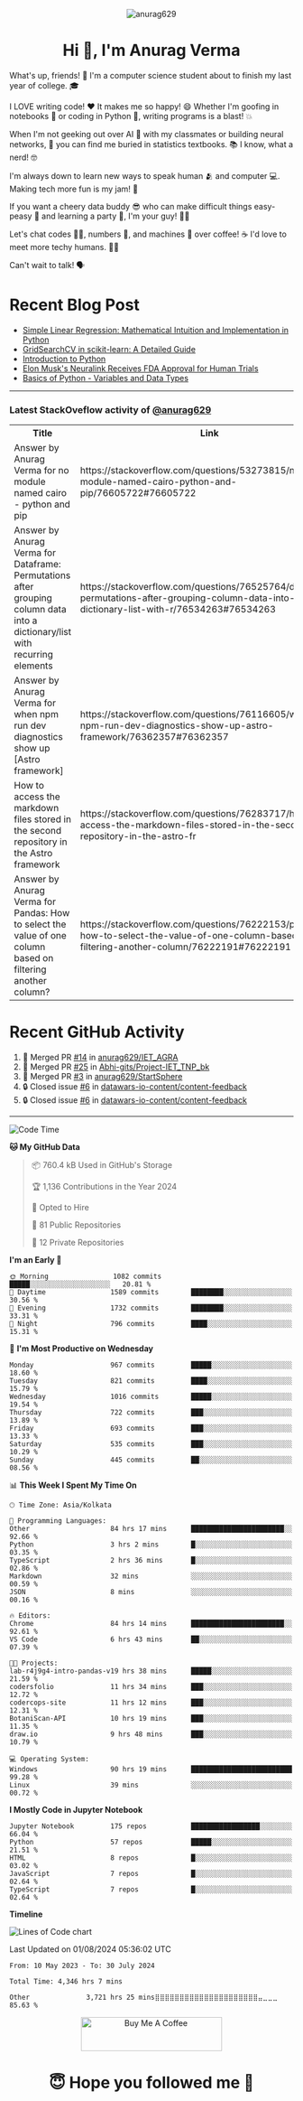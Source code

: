 

<p align="center"> <img src="https://komarev.com/ghpvc/?username=anurag629&label=Profile%20views&color=0e75b6&style=flat" alt="anurag629" /> </p>

<h1 align="center">Hi 👋, I'm Anurag Verma</h1>

What's up, friends! 👋 I'm a computer science student about to finish my last year of college. 🎓

I LOVE writing code! ❤️ It makes me so happy! 😄 Whether I'm goofing in notebooks 📓 or coding in Python 🐍, writing programs is a blast! 💥

When I'm not geeking out over AI 🤖 with my classmates or building neural networks, 🧠 you can find me buried in statistics textbooks. 📚 I know, what a nerd! 🤓

I'm always down to learn new ways to speak human 🫂 and computer 💻. Making tech more fun is my jam! 🍇

If you want a cheery data buddy 😎 who can make difficult things easy-peasy 🥝 and learning a party 🎉, I'm your guy! 🙋‍♂️

Let's chat codes 👨‍💻, numbers 🧮, and machines 🤖 over coffee! ☕ I'd love to meet more techy humans. 💁‍♂️

Can't wait to talk! 🗣️

# Recent Blog Post

<!-- BLOG-POST-LIST:START -->
- [Simple Linear Regression: Mathematical Intuition and Implementation in Python](https://codercops.tech/blog/machine-learning-algorithms/simple-linear-regression-mathematical-intuation)
- [GridSearchCV in scikit-learn: A Detailed Guide](https://codercops.tech/blog/gridsearchcv-in-scikit-learn-a-detailed-guide)
- [Introduction to Python](https://codercops.tech/blog/python-tutorial/introduction-to-python)
- [Elon Musk&#39;s Neuralink Receives FDA Approval for Human Trials](https://codercops.tech/blog/elon-musks-neuralink-receives-fda-approval-for-human-trials)
- [Basics of Python - Variables and Data Types](https://codercops.tech/blog/python-basics-of-python-variables-and-data-types)
<!-- BLOG-POST-LIST:END -->

---

### Latest StackOveflow activity of [@anurag629](https://github.com/anurag629)
<table>
  <tr><th>Title</th><th>Link</th></tr>
  <!-- STACKOVERFLOW:START --><tr><td>Answer by Anurag Verma for no module named cairo - python and pip</td><td>https://stackoverflow.com/questions/53273815/no-module-named-cairo-python-and-pip/76605722#76605722</td></tr><tr><td>Answer by Anurag Verma for Dataframe: Permutations after grouping column data into a dictionary/list with recurring elements</td><td>https://stackoverflow.com/questions/76525764/dataframe-permutations-after-grouping-column-data-into-a-dictionary-list-with-r/76534263#76534263</td></tr><tr><td>Answer by Anurag Verma for when npm run dev diagnostics show up [Astro framework]</td><td>https://stackoverflow.com/questions/76116605/when-npm-run-dev-diagnostics-show-up-astro-framework/76362357#76362357</td></tr><tr><td>How to access the markdown files stored in the second repository in the Astro framework</td><td>https://stackoverflow.com/questions/76283717/how-to-access-the-markdown-files-stored-in-the-second-repository-in-the-astro-fr</td></tr><tr><td>Answer by Anurag Verma for Pandas: How to select the value of one column based on filtering another column?</td><td>https://stackoverflow.com/questions/76222153/pandas-how-to-select-the-value-of-one-column-based-on-filtering-another-column/76222191#76222191</td></tr><!-- STACKOVERFLOW:END -->
</table>

# Recent GitHub Activity
<!--START_SECTION:activity-->
1. 🎉 Merged PR [#14](https://github.com/anurag629/IET_AGRA/pull/14) in [anurag629/IET_AGRA](https://github.com/anurag629/IET_AGRA)
2. 🎉 Merged PR [#25](https://github.com/Abhi-gits/Project-IET_TNP_bk/pull/25) in [Abhi-gits/Project-IET_TNP_bk](https://github.com/Abhi-gits/Project-IET_TNP_bk)
3. 🎉 Merged PR [#3](https://github.com/anurag629/StartSphere/pull/3) in [anurag629/StartSphere](https://github.com/anurag629/StartSphere)
4. 🔒 Closed issue [#6](https://github.com/datawars-io-content/content-feedback/issues/6) in [datawars-io-content/content-feedback](https://github.com/datawars-io-content/content-feedback)
5. 🔒 Closed issue [#6](https://github.com/datawars-io-content/content-feedback/issues/6) in [datawars-io-content/content-feedback](https://github.com/datawars-io-content/content-feedback)
<!--END_SECTION:activity-->

---

<!--START_SECTION:waka-->
![Code Time](http://img.shields.io/badge/Code%20Time-4%2C354%20hrs%2040%20mins-blue)

**🐱 My GitHub Data** 

> 📦 760.4 kB Used in GitHub's Storage 
 > 
> 🏆 1,136 Contributions in the Year 2024
 > 
> 💼 Opted to Hire
 > 
> 📜 81 Public Repositories 
 > 
> 🔑 12 Private Repositories 
 > 
**I'm an Early 🐤** 

```text
🌞 Morning                1082 commits        █████░░░░░░░░░░░░░░░░░░░░   20.81 % 
🌆 Daytime                1589 commits        ████████░░░░░░░░░░░░░░░░░   30.56 % 
🌃 Evening                1732 commits        ████████░░░░░░░░░░░░░░░░░   33.31 % 
🌙 Night                  796 commits         ████░░░░░░░░░░░░░░░░░░░░░   15.31 % 
```
📅 **I'm Most Productive on Wednesday** 

```text
Monday                   967 commits         █████░░░░░░░░░░░░░░░░░░░░   18.60 % 
Tuesday                  821 commits         ████░░░░░░░░░░░░░░░░░░░░░   15.79 % 
Wednesday                1016 commits        █████░░░░░░░░░░░░░░░░░░░░   19.54 % 
Thursday                 722 commits         ███░░░░░░░░░░░░░░░░░░░░░░   13.89 % 
Friday                   693 commits         ███░░░░░░░░░░░░░░░░░░░░░░   13.33 % 
Saturday                 535 commits         ███░░░░░░░░░░░░░░░░░░░░░░   10.29 % 
Sunday                   445 commits         ██░░░░░░░░░░░░░░░░░░░░░░░   08.56 % 
```


📊 **This Week I Spent My Time On** 

```text
🕑︎ Time Zone: Asia/Kolkata

💬 Programming Languages: 
Other                    84 hrs 17 mins      ███████████████████████░░   92.66 % 
Python                   3 hrs 2 mins        █░░░░░░░░░░░░░░░░░░░░░░░░   03.35 % 
TypeScript               2 hrs 36 mins       █░░░░░░░░░░░░░░░░░░░░░░░░   02.86 % 
Markdown                 32 mins             ░░░░░░░░░░░░░░░░░░░░░░░░░   00.59 % 
JSON                     8 mins              ░░░░░░░░░░░░░░░░░░░░░░░░░   00.16 % 

🔥 Editors: 
Chrome                   84 hrs 14 mins      ███████████████████████░░   92.61 % 
VS Code                  6 hrs 43 mins       ██░░░░░░░░░░░░░░░░░░░░░░░   07.39 % 

🐱‍💻 Projects: 
lab-r4j9g4-intro-pandas-v19 hrs 38 mins      █████░░░░░░░░░░░░░░░░░░░░   21.59 % 
codersfolio              11 hrs 34 mins      ███░░░░░░░░░░░░░░░░░░░░░░   12.72 % 
codercops-site           11 hrs 12 mins      ███░░░░░░░░░░░░░░░░░░░░░░   12.31 % 
BotaniScan-API           10 hrs 19 mins      ███░░░░░░░░░░░░░░░░░░░░░░   11.35 % 
draw.io                  9 hrs 48 mins       ███░░░░░░░░░░░░░░░░░░░░░░   10.79 % 

💻 Operating System: 
Windows                  90 hrs 19 mins      █████████████████████████   99.28 % 
Linux                    39 mins             ░░░░░░░░░░░░░░░░░░░░░░░░░   00.72 % 
```

**I Mostly Code in Jupyter Notebook** 

```text
Jupyter Notebook         175 repos           █████████████████░░░░░░░░   66.04 % 
Python                   57 repos            █████░░░░░░░░░░░░░░░░░░░░   21.51 % 
HTML                     8 repos             █░░░░░░░░░░░░░░░░░░░░░░░░   03.02 % 
JavaScript               7 repos             █░░░░░░░░░░░░░░░░░░░░░░░░   02.64 % 
TypeScript               7 repos             █░░░░░░░░░░░░░░░░░░░░░░░░   02.64 % 
```



**Timeline**

![Lines of Code chart](https://raw.githubusercontent.com/anurag629/anurag629/main/assets/bar_graph.png)


 Last Updated on 01/08/2024 05:36:02 UTC
<!--END_SECTION:waka-->

<!--START_SECTION:waka-simple-->

```text
From: 10 May 2023 - To: 30 July 2024

Total Time: 4,346 hrs 7 mins

Other              3,721 hrs 25 mins⣿⣿⣿⣿⣿⣿⣿⣿⣿⣿⣿⣿⣿⣿⣿⣿⣿⣿⣿⣿⣿⣤⣀⣀⣀   85.63 %
```

<!--END_SECTION:waka-simple-->

<p align="center"> 
<a href="https://www.buymeacoffee.com/anurag629" target="_blank"><img src="https://cdn.buymeacoffee.com/buttons/default-orange.png" alt="Buy Me A Coffee" height="60" width="250"></a>
</p>


<h1 align="center"> 😇 Hope you followed me 🥰  </h1>
